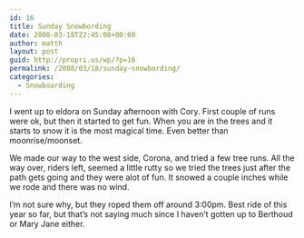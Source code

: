 ```yaml
---
id: 16
title: Sunday Snowbording
date: 2008-03-18T22:45:08+00:00
author: matth
layout: post
guid: http://propri.us/wp/?p=16
permalink: /2008/03/18/sunday-snowbording/
categories:
  - Snowboarding
---
```

I went up to eldora on Sunday afternoon with Cory. First couple of runs were ok, but then it started to get fun. When you are in the trees and it starts to snow it is the most magical time. Even better than moonrise/moonset.
  
We made our way to the west side, Corona, and tried a few tree runs. All the way over, riders left, seemed a little rutty so we tried the trees just after the path gets going and they were alot of fun. It snowed a couple inches while we rode and there was no wind.
  
I&#8217;m not sure why, but they roped them off around 3:00pm. Best ride of this year so far, but that&#8217;s not saying much since I haven&#8217;t gotten up to Berthoud or Mary Jane either.